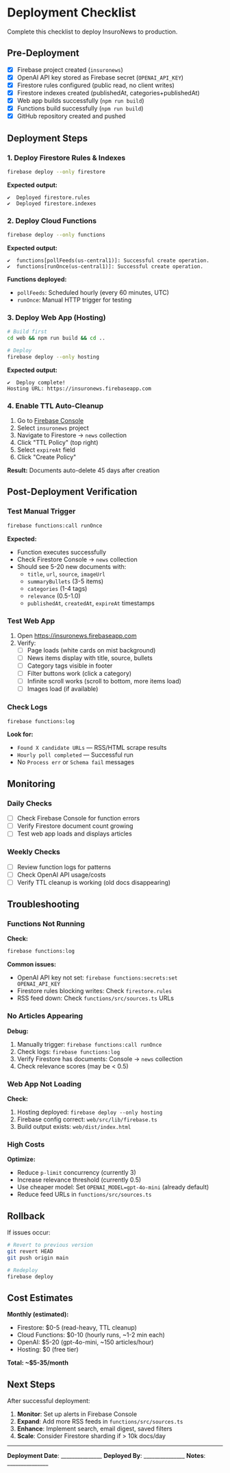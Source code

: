 # Deployment Checklist

Complete this checklist to deploy InsuroNews to production.

## Pre-Deployment

- [x] Firebase project created (`insuronews`)
- [x] OpenAI API key stored as Firebase secret (`OPENAI_API_KEY`)
- [x] Firestore rules configured (public read, no client writes)
- [x] Firestore indexes created (publishedAt, categories+publishedAt)
- [x] Web app builds successfully (`npm run build`)
- [x] Functions build successfully (`npm run build`)
- [x] GitHub repository created and pushed

## Deployment Steps

### 1. Deploy Firestore Rules & Indexes

```bash
firebase deploy --only firestore
```

**Expected output:**
```
✔  Deployed firestore.rules
✔  Deployed firestore.indexes
```

### 2. Deploy Cloud Functions

```bash
firebase deploy --only functions
```

**Expected output:**
```
✔  functions[pollFeeds(us-central1)]: Successful create operation.
✔  functions[runOnce(us-central1)]: Successful create operation.
```

**Functions deployed:**
- `pollFeeds`: Scheduled hourly (every 60 minutes, UTC)
- `runOnce`: Manual HTTP trigger for testing

### 3. Deploy Web App (Hosting)

```bash
# Build first
cd web && npm run build && cd ..

# Deploy
firebase deploy --only hosting
```

**Expected output:**
```
✔  Deploy complete!
Hosting URL: https://insuronews.firebaseapp.com
```

### 4. Enable TTL Auto-Cleanup

1. Go to [Firebase Console](https://console.firebase.google.com)
2. Select `insuronews` project
3. Navigate to Firestore → `news` collection
4. Click "TTL Policy" (top right)
5. Select `expireAt` field
6. Click "Create Policy"

**Result:** Documents auto-delete 45 days after creation

## Post-Deployment Verification

### Test Manual Trigger

```bash
firebase functions:call runOnce
```

**Expected:**
- Function executes successfully
- Check Firestore Console → `news` collection
- Should see 5-20 new documents with:
  - `title`, `url`, `source`, `imageUrl`
  - `summaryBullets` (3-5 items)
  - `categories` (1-4 tags)
  - `relevance` (0.5-1.0)
  - `publishedAt`, `createdAt`, `expireAt` timestamps

### Test Web App

1. Open https://insuronews.firebaseapp.com
2. Verify:
   - [ ] Page loads (white cards on mist background)
   - [ ] News items display with title, source, bullets
   - [ ] Category tags visible in footer
   - [ ] Filter buttons work (click a category)
   - [ ] Infinite scroll works (scroll to bottom, more items load)
   - [ ] Images load (if available)

### Check Logs

```bash
firebase functions:log
```

**Look for:**
- `Found X candidate URLs` — RSS/HTML scrape results
- `Hourly poll completed` — Successful run
- No `Process err` or `Schema fail` messages

## Monitoring

### Daily Checks

- [ ] Check Firebase Console for function errors
- [ ] Verify Firestore document count growing
- [ ] Test web app loads and displays articles

### Weekly Checks

- [ ] Review function logs for patterns
- [ ] Check OpenAI API usage/costs
- [ ] Verify TTL cleanup is working (old docs disappearing)

## Troubleshooting

### Functions Not Running

**Check:**
```bash
firebase functions:log
```

**Common issues:**
- OpenAI API key not set: `firebase functions:secrets:set OPENAI_API_KEY`
- Firestore rules blocking writes: Check `firestore.rules`
- RSS feed down: Check `functions/src/sources.ts` URLs

### No Articles Appearing

**Debug:**
1. Manually trigger: `firebase functions:call runOnce`
2. Check logs: `firebase functions:log`
3. Verify Firestore has documents: Console → `news` collection
4. Check relevance scores (may be < 0.5)

### Web App Not Loading

**Check:**
1. Hosting deployed: `firebase deploy --only hosting`
2. Firebase config correct: `web/src/lib/firebase.ts`
3. Build output exists: `web/dist/index.html`

### High Costs

**Optimize:**
- Reduce `p-limit` concurrency (currently 3)
- Increase relevance threshold (currently 0.5)
- Use cheaper model: Set `OPENAI_MODEL=gpt-4o-mini` (already default)
- Reduce feed URLs in `functions/src/sources.ts`

## Rollback

If issues occur:

```bash
# Revert to previous version
git revert HEAD
git push origin main

# Redeploy
firebase deploy
```

## Cost Estimates

**Monthly (estimated):**
- Firestore: $0-5 (read-heavy, TTL cleanup)
- Cloud Functions: $0-10 (hourly runs, ~1-2 min each)
- OpenAI: $5-20 (gpt-4o-mini, ~150 articles/hour)
- Hosting: $0 (free tier)

**Total: ~$5-35/month**

## Next Steps

After successful deployment:

1. **Monitor**: Set up alerts in Firebase Console
2. **Expand**: Add more RSS feeds in `functions/src/sources.ts`
3. **Enhance**: Implement search, email digest, saved filters
4. **Scale**: Consider Firestore sharding if > 10k docs/day

---

**Deployment Date**: _______________
**Deployed By**: _______________
**Notes**: _______________


